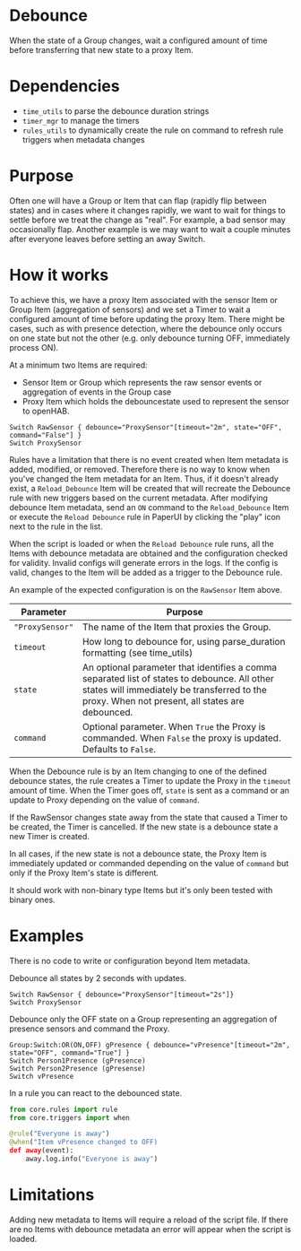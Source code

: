 # Debounce
When the state of a Group changes, wait a configured amount of time before transferring that new state to a proxy Item.

# Dependencies
- `time_utils` to parse the debounce duration strings
- `timer_mgr` to manage the timers
- `rules_utils` to dynamically create the rule on command to refresh rule triggers when metadata changes

# Purpose
Often one will have a Group or Item that can flap (rapidly flip between states) and in cases where it changes rapidly, we want to wait for things to settle before we treat the change as "real".
For example, a bad sensor may occasionally flap.
Another example is we may want to wait a couple minutes after everyone leaves before setting an away Switch.

# How it works
To achieve this, we have a proxy Item associated with the sensor Item or Group Item (aggregation of sensors) and we set a Timer to wait a configured amount of time before updating the proxy Item.
There might be cases, such as with presence detection, where the debounce only occurs on one state but not the other (e.g. only debounce turning OFF, immediately process ON).

At a minimum two Items are required:
- Sensor Item or Group which represents the raw sensor events or aggregation of events in the Group case
- Proxy Item which holds the debouncestate used to represent the sensor to openHAB.

```
Switch RawSensor { debounce="ProxySensor"[timeout="2m", state="OFF", command="False"] }
Switch ProxySensor
```

Rules have a limitation that there is no event created when Item metadata is added, modified, or removed.
Therefore there is no way to know when you've changed the Item metadata for an Item.
Thus, if it doesn't already exist, a `Reload_Debounce` Item will be created that will recreate the Debounce rule with new triggers based on the current metadata.
After modifying debounce Item metadata, send an `ON` command to the `Reload_Debounce` Item or execute the `Reload Debounce` rule in PaperUI by clicking the "play" icon next to the rule in the list.

When the script is loaded or when the `Reload Debounce` rule runs, all the Items with debounce metadata are obtained and the configuration checked for validity.
Invalid configs will generate errors in the logs.
If the config is valid, changes to the Item will be added as a trigger to the Debounce rule.

An example of the expected configuration is on the `RawSensor` Item above.

Parameter | Purpose
-|-
`"ProxySensor"` | The name of the Item that proxies the Group.
`timeout` | How long to debounce for, using parse_duration formatting (see time_utils)
`state` | An optional parameter that identifies a comma separated list of states to debounce. All other states will immediately be transferred to the proxy. When not present, all states are debounced.
`command` | Optional parameter. When `True` the Proxy is commanded. When `False` the proxy is updated. Defaults to `False`.

When the Debounce rule is by an Item changing to one of the defined debounce states, the rule creates a Timer to update the Proxy in the `timeout` amount of time.
When the Timer goes off, `state` is sent as a command or an update to Proxy depending on the value of `command`.

If the RawSensor changes state away from the state that caused a Timer to be created, the Timer is cancelled.
If the new state is a debounce state a new Timer is created.

In all cases, if the new state is not a debounce state, the Proxy Item is immediately updated or commanded depending on the value of `command` but only if the Proxy Item's state is different.

It should work with non-binary type Items but it's only been tested with binary ones.

# Examples

There is no code to write or configuration beyond Item metadata.

Debounce all states by 2 seconds with updates.
```
Switch RawSensor { debounce="ProxySensor"[timeout="2s"]}
Switch ProxySensor
```

Debounce only the OFF state on a Group representing an aggregation of presence sensors and command the Proxy.
```
Group:Switch:OR(ON,OFF) gPresence { debounce="vPresence"[timeout="2m", state="OFF", command="True"] }
Switch Person1Presence (gPresence)
Switch Person2Presence (gPresense)
Switch vPresence
```

In a rule you can react to the debounced state.

```python
from core.rules import rule
from core.triggers import when

@rule("Everyone is away")
@when("Item vPresence changed to OFF)
def away(event):
    away.log.info("Everyone is away")
```

# Limitations
Adding new metadata to Items will require a reload of the script file.
If there are no Items with debounce metadata an error will appear when the script is loaded.
